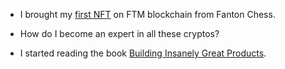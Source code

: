 - I brought my [first NFT](https://paintswap.finance/marketplace/assets/0x46350eda48b3aafc4c403ff02c024e76ae22e803/12) on FTM blockchain from Fanton Chess.

- How do I become an expert in all these cryptos?

- I started reading the book [Building Insanely Great Products](/bigp).
